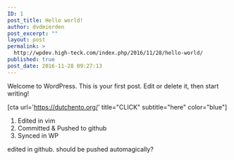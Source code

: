 ```yaml
---
ID: 1
post_title: Hello world!
author: dvdmierden
post_excerpt: ""
layout: post
permalink: >
  http://wpdev.high-teck.com/index.php/2016/11/28/hello-world/
published: true
post_date: 2016-11-28 09:27:13
---
```

Welcome to WordPress. This is your first post. Edit or delete it, then start writing!

[cta url='https://dutchento.org/' title="CLICK" subtitle="here" color="blue"]
<ol>
 	<li>Edited in vim</li>
 	<li>Committed &amp; Pushed to github</li>
 	<li>Synced in WP</li>
</ol>

edited in github. should be pushed automagically?
